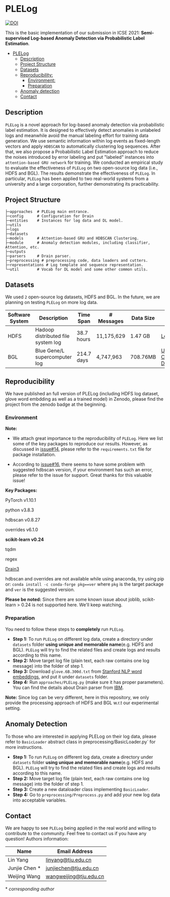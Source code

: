 ﻿# PLELog 
 
 [![DOI](https://zenodo.org/badge/DOI/10.5281/zenodo.5910349.svg)](https://doi.org/10.5281/zenodo.5910349)
 
 
This is the basic implementation of our submission in ICSE 2021: **Semi-supervised Log-based Anomaly Detection via Probabilistic Label Estimation**.
- [PLELog](#plelog)
  * [Description](#description)
  * [Project Structure](#project-structure)
  * [Datasets](#datasets)
  * [Reproducibility:](#reproducibility-)
    + [Environment:](#environment-)
    + [Preparation](#preparation)
  * [Anomaly detection](#anomaly-detection)
  * [Contact](#contact)

## Description

`PLELog` is a novel approach for log-based anomaly detection via probabilistic label estimation. 
It is designed to effectively detect anomalies in unlabeled logs and meanwhile avoid the manual labeling effort for training data generation.
We use semantic information within log events as fixed-length vectors and apply `HDBSCAN` to automatically clustering log sequences. 
After that, we also propose a Probabilistic Label Estimation approach to reduce the noises introduced by error labeling and put "labeled" instances into `attention-based GRU network` for training. 
We conducted an empirical study to evaluate the effectiveness of `PLELog` on two open-source log data (i.e., HDFS and BGL). The results demonstrate the effectiveness of `PLELog`. 
In particular, `PLELog` has been applied to two real-world systems from a university and a large corporation, further demonstrating its practicability.

## Project Structure

```
├─approaches  # PLELog main entrance.
├─config      # Configuration for Drain
├─entities    # Instances for log data and DL model.
├─utils
├─logs        
├─datasets    
├─models      # Attention-based GRU and HDBSCAN Clustering.
├─module      # Anomaly detection modules, including classifier, Attention, etc.
├─outputs           
├─parsers     # Drain parser.
├─preprocessing # preprocessing code, data loaders and cutters.
├─representations # Log template and sequence representation.
└─util        # Vocab for DL model and some other common utils.
```

## Datasets

We used `2` open-source log datasets, HDFS and BGL. 
In the future, we are planning on testing `PLELog` on more log data.

| Software System | Description                        | Time Span  | # Messages | Data Size | Link                                                      |
|       ---       |           ----                     |    ----    |    ----    |  ----     |                ---                                        |
| HDFS            | Hadoop distributed file system log | 38.7 hours | 11,175,629 | 1.47 GB   | [LogHub](https://github.com/logpai/loghub)                |
| BGL             | Blue Gene/L supercomputer log      | 214.7 days | 4,747,963  | 708.76MB  | [Usenix-CFDR Data](https://www.usenix.org/cfdr-data#hpc4) |

## Reproducibility

We have published an full version of PLELog (including HDFS log dataset, glove word embdding as well as a trained model) in Zenodo, please find the project from the zenodo badge at the beginning.

### Environment

**Note:** 
- We attach great importance to the reproducibility of `PLELog`. Here we list some of the key packages to reproduce our results. However, as discussed in [issue#14](https://github.com/YangLin-George/PLELog/issues/14), please refer to the `requirements.txt` file for package installation.

- According to [issue#16](https://github.com/YangLin-George/PLELog/issues/16), there seems to have some problem with suggested hdbscan version, if your environment has such an error, please refer to the issue for support. Great thanks for this valuable issue!

**Key Packages:**


PyTorch v1.10.1

python v3.8.3

hdbscan v0.8.27

overrides v6.1.0

**scikit-learn v0.24**

tqdm

regex

[Drain3](https://github.com/IBM/Drain3)


hdbscan and overrides are not available while using anaconda, try using pip or:
`conda install -c conda-forge pkg==ver` where `pkg` is the target package and `ver` is the suggested version.

**Please be noted:** Since there are some known issue about joblib, scikit-learn > 0.24 is not supported here. We'll keep watching. 

### Preparation

You need to follow these steps to **completely** run `PLELog`.
- **Step 1:** To run `PLELog` on different log data, create a directory under `datasets` folder **using unique and memorable name**(e.g. HDFS and BGL). `PLELog` will try to find the related files and create logs and results according to this name.
- **Step 2:** Move target log file (plain text, each raw contains one log message) into the folder of step 1.
- **Step 3:** Download `glove.6B.300d.txt` from [Stanford NLP word embeddings](https://nlp.stanford.edu/projects/glove/), and put it under `datasets` folder.
- **Step 4:** Run `approaches/PLELog.py` (make sure it has proper parameters). You can find the details about Drain parser from [IBM](https://github.com/IBM/Drain3).


**Note:** Since log can be very different, here in this repository, we only provide the processing approach of HDFS and BGL w.r.t our experimental setting.


## Anomaly Detection

To those who are interested in applying PLELog on their log data, please refer to `BasicLoader` abstract class in preprocessing/BasicLoader.py` for more instructions.

- **Step 1:** To run `PLELog` on different log data, create a directory under `datasets` folder **using unique and memorable name**(e.g. HDFS and BGL). `PLELog` will try to find the related files and create logs and results according to this name.
- **Step 2:** Move target log file (plain text, each raw contains one log message) into the folder of step 1.
- **Step 3:** Create a new dataloader class implementing `BasicLoader`. 
- **Step 4:** Go to `preprocessing/Preprocess.py` and add your new log data into acceptable variables.

## Contact

We are happy to see `PLELog` being applied in the real world and willing to contribute to the community. Feel free to contact us if you have any question!
Authors information:

| Name          | Email Address          | 
| ------------- | ---------------------- | 
| Lin Yang      | linyang@tju.edu.cn     |
| Junjie Chen * | junjiechen@tju.edu.cn  |
| Weijing Wang  | wangweijing@tju.edu.cn |

\* *corresponding author*
